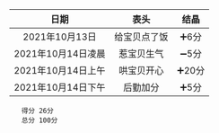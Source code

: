 |      日期      |     表头     | 结晶 |
| :------------: | :----------: | :--: |
| 2021年10月13日 | 给宝贝点了饭 | ➕6分 |
| 2021年10月14日凌晨 | 惹宝贝生气 | ➖5分 |
| 2021年10月14日上午 | 哄宝贝开心 | ➕20分 |
| 2021年10月14日下午 | 后勤加分 | ➕5分 |






       得分 26分
       总分 100分
